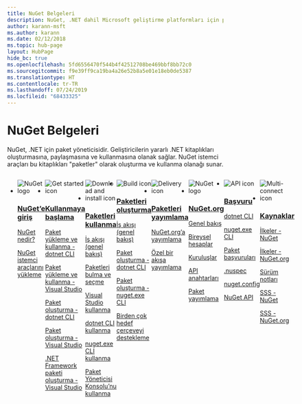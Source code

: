 ```yaml
---
title: NuGet Belgeleri
description: NuGet, .NET dahil Microsoft geliştirme platformları için paket yöneticisidir. NuGet istemci araçları paket oluşturma ve kullanma olanağı sunar.
author: karann-msft
ms.author: karann
ms.date: 02/12/2018
ms.topic: hub-page
layout: HubPage
hide_bc: true
ms.openlocfilehash: 5fd6556470f544b4f42512708be469bbf8bb72c0
ms.sourcegitcommit: f9e39ff9ca19ba4a26e52b8a5e01e18eb0de5387
ms.translationtype: HT
ms.contentlocale: tr-TR
ms.lasthandoff: 07/24/2019
ms.locfileid: "68433325"
---
```

<div id="main" class="v2">
    <div class="container">
        <h1>NuGet Belgeleri</h1>
        <p>NuGet, .NET için paket yöneticisidir. Geliştiricilerin yararlı .NET kitaplıkları oluşturmasına, paylaşmasına ve kullanmasına olanak sağlar. NuGet istemci araçları bu kitaplıkları "paketler" olarak oluşturma ve kullanma olanağı sunar.</p> 

<ul id="index1" class="cardsF panelContent singlePanelContent cols cols4" style="float: left; display: flex!important;">
    <li>
        <div class="cardSize">
            <div class="cardPadding">
                <div class="card">
                    <div class="cardImageOuter">
                        <div class="cardImage">
                            <img src="https://docs.microsoft.com/media/logos/logo_nuget.svg" alt="NuGet logo" />
                        </div>
                    </div>
                    <div class="cardText">
                        <h3><a href="what-is-nuget.md">NuGet’e giriş</a></h3>
                        <p>
                            <a href="what-is-nuget.md">NuGet nedir?</a>
                        </p>
                        <p>
                            <a href="install-nuget-client-tools.md">NuGet istemci araçlarını yükleme</a>
                        </p>
                    </div>
                </div>
            </div>
        </div>
    </li>
    <li>
        <div class="cardSize">
            <div class="cardPadding">
                <div class="card">
                    <div class="cardImageOuter">
                        <div class="cardImage">
                            <img src="https://docs.microsoft.com/media/common/i_get-started.svg" alt="Get started icon" />
                        </div>
                    </div>
                    <div class="cardText">
                        <h3><a href="install-nuget-client-tools.md">Kullanmaya başlama</a></h3>
                        <p>
                            <a href="quickstart/install-and-use-a-package-using-the-dotnet-cli.md">Paket yükleme ve kullanma - dotnet CLI</a>
                        </p>
                        <p>
                            <a href="quickstart/install-and-use-a-package-in-visual-studio.md">Paket yükleme ve kullanma - Visual Studio</a>
                        </p>
                        <p>
                            <a href="quickstart/create-and-publish-a-package-using-the-dotnet-cli.md">Paket oluşturma - dotnet CLI</a>
                        </p>
                        <p>
                            <a href="quickstart/create-and-publish-a-package-using-visual-studio.md">Paket oluşturma - Visual Studio</a>
                        </p>
                        <p>
                            <a href="quickstart/create-and-publish-a-package-using-visual-studio-net-framework.md">.NET Framework paketi oluşturma - Visual Studio</a>
                        </p>
                    </div>
                </div>
            </div>
        </div>
    </li>
    <li>
        <div class="cardSize">
            <div class="cardPadding">
                <div class="card">
                    <div class="cardImageOuter">
                        <div class="cardImage">
                            <img src="https://docs.microsoft.com//media/common/i_download-install.svg" alt="Download and install icon" />
                        </div>
                    </div>
                    <div class="cardText">
                        <h3><a href="consume-packages/overview-and-workflow.md">Paketleri kullanma</a></h3>
                        <p>
                            <a href="consume-packages/overview-and-workflow.md">İş akışı (genel bakış)</a>
                        </p>
                        <p>
                            <a href="consume-packages/finding-and-choosing-packages.md">Paketleri bulma ve seçme</a>
                        </p>
                        <p>
                            <a href="consume-packages/install-use-packages-visual-studio.md">Visual Studio kullanma</a>
                        </p>
                        <p>
                            <a href="consume-packages/install-use-packages-dotnet-cli.md">dotnet CLI kullanma</a>
                        </p>
                        <p>
                            <a href="consume-packages/install-use-packages-nuget-cli.md">nuget.exe CLI kullanma</a>
                        </p>
                        <p>
                            <a href="consume-packages/install-use-packages-powershell.md">Paket Yöneticisi Konsolu’nu kullanma</a>
                        </p>
                    </div>
                </div>
            </div>
        </div>
    </li>
    <li>
        <div class="cardSize">
            <div class="cardPadding">
                <div class="card">
                    <div class="cardImageOuter">
                        <div class="cardImage">
                            <img src="https://docs.microsoft.com/media/common/i_build.svg" alt="Build icon" />
                        </div>
                    </div>
                    <div class="cardText">
                        <h3><a href="create-packages/overview-and-workflow.md">Paketleri oluşturma</a></h3>
                        <p>
                            <a href="create-packages/overview-and-workflow.md">İş akışı (genel bakış)</a>
                        </p>
                        <p>
                            <a href="create-packages/creating-a-package-dotnet-cli.md">Paket oluşturma - dotnet CLI</a>
                        </p>
                        <p>
                            <a href="create-packages/creating-a-package.md">Paket oluşturma - nuget.exe CLI</a>
                        </p>
                        <p>
                            <a href="create-packages/multiple-target-frameworks-project-file.md">Birden çok hedef çerçeveyi destekleme</a>
                        </p>
                    </div>
                </div>
            </div>
        </div>
    </li>
        <li>
        <div class="cardSize">
            <div class="cardPadding">
                <div class="card">
                    <div class="cardImageOuter">
                        <div class="cardImage">
                            <img src="https://docs.microsoft.com/media/common/i_delivery.svg" alt="Delivery icon" />
                        </div>
                    </div>
                    <div class="cardText">
                        <h3><a href="nuget-org/publish-a-package.md">Paketleri yayımlama</a></h3>
                        <p>
                            <a href="nuget-org/publish-a-package.md">NuGet.org’a yayımlama</a>
                        </p>
                        <p>
                            <a href="hosting-packages/overview.md">Özel bir akışa yayımlama</a>
                        </p>
                    </div>
                </div>
            </div>
        </div>
    </li>
    <li>
        <div class="cardSize">
            <div class="cardPadding">
                <div class="card">
                    <div class="cardImageOuter">
                        <div class="cardImage">
                            <img src="https://docs.microsoft.com/media/logos/logo_nuget.svg" alt="NuGet logo" />
                        </div>
                    </div>
                    <div class="cardText">
                        <h3><a href="nuget-org/overview-nuget-org.md">NuGet.org</a></h3>
                        <p>
                            <a href="nuget-org/overview-nuget-org.md">Genel bakış</a>
                        </p>
                        <p>
                            <a href="nuget-org/individual-accounts.md">Bireysel hesaplar</a>
                        </p>
                        <p>
                            <a href="nuget-org/organizations-on-nuget-org.md">Kuruluşlar</a>
                        </p>
                        <p>
                            <a href="nuget-org/scoped-api-keys.md">API anahtarları</a>
                        </p>
                        <p>
                            <a href="nuget-org/publish-a-package.md">Paket yayımlama</a>
                        </p>
                    </div>
                </div>
            </div>
        </div>
    </li>
        <li>
        <div class="cardSize">
            <div class="cardPadding">
                <div class="card">
                    <div class="cardImageOuter">
                        <div class="cardImage">
                            <img src="https://docs.microsoft.com/media/common/i_reference.svg" alt="API icon" />
                        </div>
                    </div>
                    <div class="cardText">
                        <h3><a href="reference/nuspec.md">Başvuru</a></h3>
                        <p>
                            <a href="reference/dotnet-commands.md">dotnet CLI</a>
                        </p>
                        <p>
                            <a href="reference/nuget-exe-cli-reference.md">nuget.exe CLI</a>
                        <p>
                            <a href="consume-packages/package-references-in-project-files.md">Paket başvuruları</a>
                        </p>
                        </p>
                        <p>
                            <a href="reference/nuspec.md">.nuspec</a>
                        </p>
                        <p>
                            <a href="reference/nuget-config-file.md">nuget.config</a>
                        </p>
                        <p>
                            <a href="api/overview.md">NuGet API</a>
                        </p>
                    </div>
                </div>
            </div>
        </div>
    </li>
    <li>
        <div class="cardSize">
            <div class="cardPadding">
                <div class="card">
                    <div class="cardImageOuter">
                        <div class="cardImage">
                            <img src="https://docs.microsoft.com//media/common/i_multi-connect.svg" alt="Multi-connect icon" />
                        </div>
                    </div>
                    <div class="cardText">
                        <h3><a href="policies/governance.md">Kaynaklar</a></h3>
                        <p>
                            <a href="policies/governance.md">İlkeler - NuGet</a>
                        </p>
                        <p>
                            <a href="nuget-org/policies/data-requests.md">İlkeler - NuGet.org</a>
                        </p>
                        <p>
                            <a href="release-notes/">Sürüm notları</a>
                        </p>
                        <p>
                            <a href="faqs/nuget-faq.md">SSS - NuGet</a>
                        </p>
                        <p>
                            <a href="nuget-org/nuget-org-faq.md">SSS - NuGet.org</a>
                        </p>
                    </div>
                </div>
            </div>
        </div>
    </li>
</ul>
    </div>
</div>
